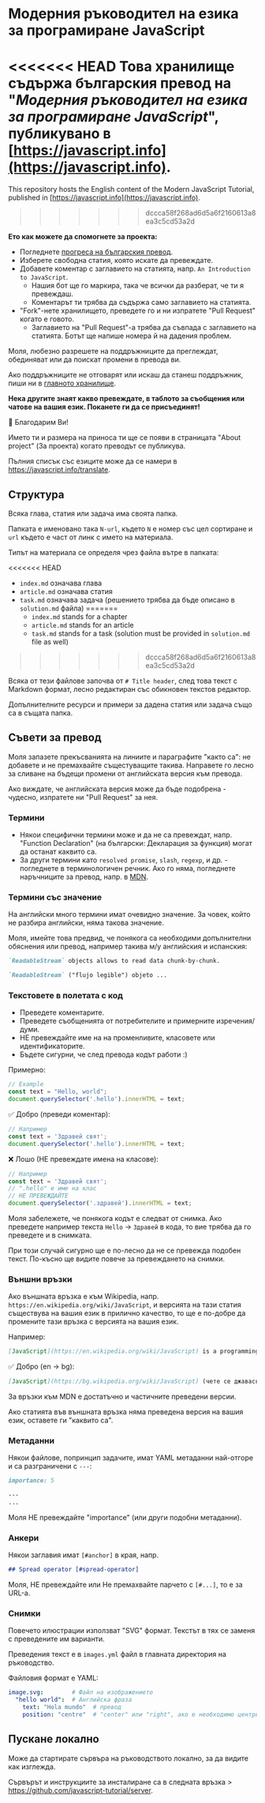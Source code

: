 # Модерния ръководител на езика за програмиране JavaScript

<<<<<<< HEAD
Това хранилище съдържа българския превод на "*Модерния ръководител на езика за програмиране JavaScript*", публикувано в [https://javascript.info](https://javascript.info).
=======
This repository hosts the English content of the Modern JavaScript Tutorial, published in [https://javascript.info](https://javascript.info).
>>>>>>> dccca58f268ad6d5a6f2160613a8ea3c5cd53a2d

**Ето как можете да спомогнете за проекта:**

- Погледнете [прогреса на българския превод](https://github.com/javascript-tutorial/bg.javascript.info/issues/1).
- Изберете свободна статия, която искате да превеждате.
- Добавете коментар с заглавието на статията, напр. `An Introduction to JavaScript`.
    - Нашия бот ще го маркира, така че всички да разберат, че ти я превеждаш.
    - Коментарът ти трябва да съдържа само заглавието на статията.
- "Fork"-нете хранилището, преведете го и ни изпратете "Pull Request" когато е говото.
    - Заглавието на "Pull Request"-а трябва да съвпада с заглавието на статията. Ботът ще напише номера й на дадения проблем.

Моля, любезно разрешете на поддръжниците да преглеждат, обединяват или да поискат промени в превода ви.

Ако поддръжниците не отговарят или искаш да станеш поддръжник, пиши ни в [главното хранилище](https://github.com/javascript-tutorial/en.javascript.info/issues/new).

**Нека другите знаят какво превеждате, в таблото за съобщения или чатове на вашия език. Поканете ги да се присъединят!**

🎉 Благодарим Ви!

Името ти и размера на приноса ти ще се появи в страницата "About project" (За проекта) когато преводът се публикува.

Пълния списък със езиците може да се намери в <https://javascript.info/translate>.

## Структура

Всяка глава, статия или задача има своята папка.

Папката е именовано така `N-url`, където `N` е номер със цел сортиране и `url` където е част от линк с името на материала.

Типът на материала се определя чрез файла вътре в папката:

<<<<<<< HEAD
- `index.md` означава глава
- `article.md` означава статия
- `task.md` означава задача (решението трябва да бъде описано в `solution.md` файла)
=======
  - `index.md` stands for a chapter
  - `article.md` stands for an article
  - `task.md` stands for a task (solution must be provided in `solution.md` file as well)
>>>>>>> dccca58f268ad6d5a6f2160613a8ea3c5cd53a2d

Всяка от тези файлове започва от `# Title header`, след това текст с Markdown формат, лесно редактиран със обикновен текстов редактор.

Допълнителните ресурси и примери за дадена статия или задача също са в същата папка.

## Съвети за превод

Моля запазете прекъсванията на линиите и параграфите "както са": не добавете и не премахвайте същестуващите такива.
Направете го лесно за сливане на бъдещи промени от английската версия към превода.

Ако виждате, че английската версия може да бъде подобрена - чудесно, изпратете ни "Pull Request" за нея.

### Термини

- Някои специфични термини може и да не са превеждат, напр. "Function Declaration" (на български: Декларация за функция) могат да останат каквито са.
- За други термини като `resolved promise`, `slash`, `regexp`, и др. - погледнете в терминологичен речник. Ако го няма, погледнете наръчниците за превод, напр. в [MDN](https://developer.mozilla.org/en-US/).

### Термини със значение

На английски много термини имат очевидно значение. За човек, който не разбира английски, няма такова значение.

Моля, имейте това предвид, че понякога са необходими допълнителни обяснения или превод, например такива м/у английския и испанския:

```md
`ReadableStream` objects allows to read data chunk-by-chunk.
```

```md
`ReadableStream` ("flujo legible") objeto ...
```

### Текстовете в полетата с код

- Преведете коментарите.
- Преведете съобщенията от потребителите и примерните изречения/думи.
- НЕ превеждайте име на на променливите, класовете или идентификаторите.
- Бъдете сигурни, че след превода кодът работи :)

Примерно:

```js
// Example
const text = "Hello, world";
document.querySelector('.hello').innerHTML = text;
```

✅ Добро (преведи коментар):

```js
// Например
const text = 'Здравей свят';
document.querySelector('.hello').innerHTML = text;
```

❌ Лошо (НЕ превеждате имена на класове):

```js
// Например
const text = 'Здравей свят';
// ".hello" е име на клас
// НЕ ПРЕВЕЖДАЙТЕ
document.querySelector('.здравей').innerHTML = text;
```

Моля забележете, че понякога кодът е следват от снимка. Ако преведете например текста `Hello` -> `Здравей` в кода, то вие трябва да го преведете и в снимката.

При този случай сигурно ще е по-лесно да не се превежда подобен текст. По-късно ще видите повече за превеждането на снимки.

### Външни връзки

Ако външната връзка е към Wikipedia, напр. `https://en.wikipedia.org/wiki/JavaScript`, и версията на тази статия съществува на вашия език в прилично качество, то ще е по-добре да промените тази връзка с версията на вашия език.

Например:

```md
[JavaScript](https://en.wikipedia.org/wiki/JavaScript) is a programming language.
```

✅ Добро (en -> bg):

```md
[JavaScript](https://bg.wikipedia.org/wiki/JavaScript) (чете се джаваскрипт) е интерпретируем език за програмиране, ...
```

За връзки към MDN е достатъчно и частичните преведени версии.

Ако статията във външната връзка няма преведена версия на вашия език, оставете ги "каквито са".

### Метаданни

Някои файлове, попринцип задачите, имат YAML метаданни най-отгоре и са разграничени с `---`:

```md
importance: 5

---
...
```

Моля НЕ превеждайте "importance" (или други подобни метаданни).

### Анкери

Някои заглавия имат `[#anchor]` в края, напр.

```md
## Spread operator [#spread-operator]
```

Моля, НЕ превеждайте или Не премахвайте парчето с `[#...]`, то е за URL-а.

### Снимки

Повечето илюстрации използват "SVG" формат. Текстът в тях се заменя с преведените им варианти.

Преведения текст е в `images.yml` файл в главната директория на ръководство.

Файловия формат е YAML:

```yaml
image.svg:        # Файл на изображението
  "hello world":  # Английска фраза
    text: "Hola mundo"  # превод
    position: "centre"  # "center" или "right", ако е необходимо центриране или дясното подравняване на превода
```

## Пускане локално

Може да стартирате сървъра на ръководството локално, за да видите как изглежда.

Сървърът и инструкциите за инсталиране са в следната връзка > <https://github.com/javascript-tutorial/server>.
